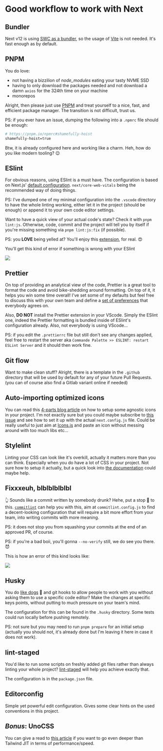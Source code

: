 # Good workflow to work with Next

## Bundler

Next v12 is using [SWC as a bundler](https://nextjs.org/blog/next-12#faster-builds-and-fast-refresh-with-rust-compiler), so the usage of [Vite](https://vitejs.dev/) is not needed. It's fast enough as by default.

## PNPM

You do love:
- not having a bizzilion of _node_modules_ eating your tasty NVME SSD
- having to only download the packages needed and not download a damn `axios` for the 324th time on your machine
- monorepos

Alright, then please just use [PNPM](https://pnpm.io/) and treat yourself to a nice, fast, and efficient package manager. The transition is not difficult, trust us.

PS: if you ever have an issue, dumping the following into a `.npmrc` file should be enough:

```bash
# https://pnpm.io/npmrc#shamefully-hoist
shamefully-hoist=true
```

Btw, it is already configured here and working like a charm. Heh, how do you like modern tooling? 😉

## ESlint

For obvious reasons, using ESlint is a must have. The configuration is based on Next.js' [default configuration](https://nextjs.org/docs/basic-features/eslint). `next/core-web-vitals` being the recommended way of doing things.

PS: I've dumped one of my minimal configuration into the `.vscode` directory to have the whole linting working, either let it in the project (should be enough) or append it to your own code editor settings.

Want to have a quick view of your actual code's state? Check it with `pnpm lint:js`. Otherwise, code, commit and the project will tell you by itself if you're missing something via `pnpm lint:js:fix` (if possible).

PS: you **LOVE** being yelled at? You'll enjoy this [extension](https://marketplace.visualstudio.com/items?itemName=usernamehw.errorlens), for real. 😍

You'll get this kind of error if something is wrong with your ESlint

![](https://i.imgur.com/MO3nOwB.png)

## Prettier

On top of providing an analytical view of the code, Prettier is a great tool to format the code and avoid bike-shedding around formatting. On top of it, it helps you win some time overall! I've set some of my defaults but feel free to discuss this with your own team and define a [set of preferences](https://prettier.io/docs/en/options.html) that everybody agrees on.

Also, **DO NOT** install the Prettier extension in your VScode. Simply the ESlint one, indeed the Prettier formatting is bundled inside of ESlint's configuration already. Also, not everybody is using VScode...

PS: if you edit the `.prettierrc` file but still don't see any changes applied, feel free to restart the server aka `Commande Palette >> ESLINT: restart ESLint Server` and it should then work fine.

## Git flow

Want to make clean stuff? Alright, there is a template in the `.github` directory that will be used by default for any of your future Pull Requests. (you can of course also find a Gitlab variant online if needed)

## Auto-importing optimized icons

You can read this [4-parts blog article](https://antfu.me/posts/icons-in-pure-css) on how to setup some agnostic icons in your project. I'm not exactly sure but you could maybe subscribe to [this issue](https://github.com/antfu/unplugin-icons/issues/103) and see how to set it up with the actual `next.config.js` file. Could be really useful to just aim at [Icons.js](https://icones.js.org/) and paste an icon without messing around with too much libs etc...

## Stylelint

Linting your CSS can look like it's overkill, actually it matters more than you can think. Especially when you do have a lot of CSS in your project. Not sure how to setup it actually, but a quick look into [the documentation](https://stylelint.io/) could maybe help.

## Fixxxeuh, blblblblblbl

👆 Sounds like a commit written by somebody drunk? Hehe, put a stop 🛑 to this. [`commitlint`](https://commitlint.js.org/#/reference-rules) can help you with this, aim at `commitlint.config.js` to find a decent-looking configuration that will require a bit more effort from your team, into writing commits with more meaning.

PS: it does not stop you from squashing your commits at the end of an approved PR, of course.

PS: if you're a bad boii, you'll gonna `--no-verify` still, we do see you there. 😈

This is how an error of this kind looks like:

![](https://i.imgur.com/RdnQTte.png)

## Husky

You do [like dogs](https://github.com/typicode/husky)  🐶 and git hooks to allow people to work with you without asking them to use a specific code editor? Make the changes at specific keys points, without putting to much pressure on your team's mind.

The configuration for this can be found in the `.husky` directory. Some tests could run locally before pushing remotely.

PS: not sure but you may need to run `pnpm prepare` for an initial setup (actually you should not, it's already done but I'm leaving it here in case it does not work).

## lint-staged

You'd like to run some scripts on freshly added git files rather than always linting your whole project? [lint-staged](https://github.com/okonet/lint-staged) will help you achieve exactly that.

The configuration is in the `package.json` file.

## Editorconfig

Simple yet powerful edit configuration. Gives some clear hints on the used conventions in this project.

## *Bonus*: UnoCSS

You can give a read to [this article](https://antfu.me/posts/reimagine-atomic-css) if you want to go even deeper than Tailwind JIT in terms of performance/speed.
